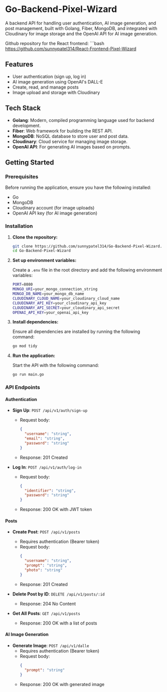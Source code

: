 # Go-Backend-Pixel-Wizard

A backend API for handling user authentication, AI image generation, and post management, built with Golang, Fiber, MongoDB, and integrated with Cloudinary for image storage and the OpenAI API for AI image generation.

Github repository for the React frontend: 
    ```bash
    https://github.com/sunnypatel314/React-Frontend-Pixel-Wizard


## Features
- User authentication (sign up, log in)
- AI image generation using OpenAI's DALL-E
- Create, read, and manage posts
- Image upload and storage with Cloudinary

## Tech Stack
- **Golang**: Modern, compiled programming language used for backend development.
- **Fiber**: Web framework for building the REST API.
- **MongoDB**: NoSQL database to store user and post data.
- **Cloudinary**: Cloud service for managing image storage.
- **OpenAI API**: For generating AI images based on prompts.

## Getting Started

### Prerequisites
Before running the application, ensure you have the following installed:
- Go 
- MongoDB 
- Cloudinary account (for image uploads)
- OpenAI API key (for AI image generation)

### Installation

1. **Clone the repository:**
   ```bash
   git clone https://github.com/sunnypatel314/Go-Backend-Pixel-Wizard.git
   cd Go-Backend-Pixel-Wizard
2. **Set up environment variables:**

   Create a `.env` file in the root directory and add the following environment variables:

   ```bash
   PORT=8080
   MONGO_URI=your_mongo_connection_string
   MONGO_DB_NAME=your_mongo_db_name
   CLOUDINARY_CLOUD_NAME=your_cloudinary_cloud_name
   CLOUDINARY_API_KEY=your_cloudinary_api_key
   CLOUDINARY_API_SECRET=your_cloudinary_api_secret
   OPENAI_API_KEY=your_openai_api_key
3. **Install dependencies:**

   Ensure all dependencies are installed by running the following command:

   ```bash
   go mod tidy
4. **Run the application:**

   Start the API with the following command:

   ```bash
   go run main.go

### API Endpoints

#### Authentication
- **Sign Up**: `POST /api/v1/auth/sign-up`
  - Request body: 
    ```json
    {
      "username": "string",
      "email": "string",
      "password": "string"
    }
    ```
  - Response: 201 Created

- **Log In**: `POST /api/v1/auth/log-in`
  - Request body: 
    ```json
    {
      "identifier": "string",
      "password": "string"
    }
    ```
  - Response: 200 OK with JWT token

#### Posts
- **Create Post**: `POST /api/v1/posts`
  - Requires authentication (Bearer token)
  - Request body: 
    ```json
    {
      "username": "string",
      "prompt": "string",
      "photo": "string"
    }
    ```
  - Response: 201 Created

- **Delete Post by ID**: `DELETE /api/v1/posts/:id`
  - Response: 204 No Content

- **Get All Posts**: `GET /api/v1/posts`
  - Response: 200 OK with a list of posts

#### AI Image Generation
- **Generate Image**: `POST /api/v1/dalle`
  - Requires authentication (Bearer token)
  - Request body: 
    ```json
    {
      "prompt": "string"
    }
    ```
  - Response: 200 OK with generated image


